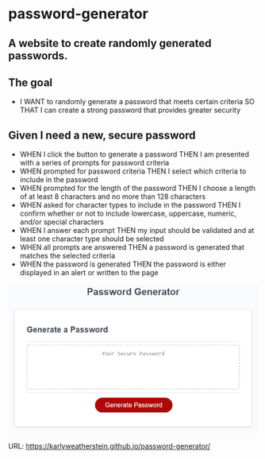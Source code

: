 # password-generator

## A website to create randomly generated passwords.

## The goal

- I WANT to randomly generate a password that meets certain criteria
  SO THAT I can create a strong password that provides greater security

## Given I need a new, secure password

- WHEN I click the button to generate a password
  THEN I am presented with a series of prompts for password criteria
- WHEN prompted for password criteria
  THEN I select which criteria to include in the password
- WHEN prompted for the length of the password
  THEN I choose a length of at least 8 characters and no more than 128 characters
- WHEN asked for character types to include in the password
  THEN I confirm whether or not to include lowercase, uppercase, numeric, and/or special characters
- WHEN I answer each prompt
  THEN my input should be validated and at least one character type should be selected
- WHEN all prompts are answered
  THEN a password is generated that matches the selected criteria
- WHEN the password is generated
  THEN the password is either displayed in an alert or written to the page

![Mockup](assets/images/password-mockup.png)

URL: https://karlyweatherstein.github.io/password-generator/
